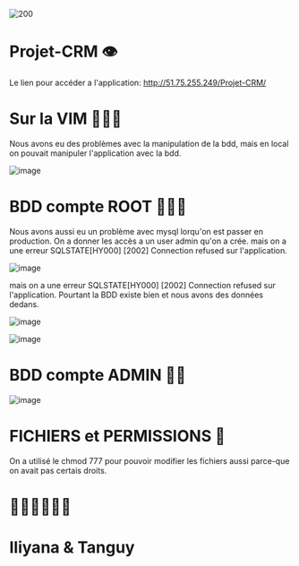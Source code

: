   ![200](https://user-images.githubusercontent.com/105059287/183260138-2e782524-aa4b-4bf2-9c7e-5d5a1be608a8.gif)

# Projet-CRM 👁

Le lien pour accéder a l'application: http://51.75.255.249/Projet-CRM/

# Sur la VIM 👩🏼‍💻

Nous avons eu des problèmes avec la manipulation de la bdd, mais en local on pouvait manipuler l'application avec la bdd.

![image](https://user-images.githubusercontent.com/105059287/183260060-91165683-da24-4003-a610-67be81263b96.png)


# BDD compte ROOT 👨🏼‍✈️

Nous avons aussi eu un problème avec mysql lorqu'on est passer en production. On a donner les accès a un user admin qu'on a crée. mais on a une erreur SQLSTATE[HY000] [2002] Connection refused sur l'application.

![image](https://user-images.githubusercontent.com/62374845/183258886-baa0554c-b373-4e55-a7be-eb17e01fc527.png)

mais on a une erreur SQLSTATE[HY000] [2002] Connection refused sur l'application.
Pourtant la BDD existe bien et nous avons des données dedans.

![image](https://user-images.githubusercontent.com/62374845/183258976-233be117-6cfc-4537-be69-55d6d9efd5f4.png)

![image](https://user-images.githubusercontent.com/62374845/183258971-1c28c06b-dbc4-468c-9c28-b3ea59d2ee79.png)

# BDD compte ADMIN 🤵🏼 


![image](https://user-images.githubusercontent.com/105059287/183259860-3f0def17-f7b3-4dae-901c-375a4eaac4a0.png)


# FICHIERS et PERMISSIONS 🚧

On a utilisé le chmod 777 pour pouvoir modifier les fichiers aussi parce-que on avait pas certais droits.  
# 🤷🏽‍♀️🤷🏽‍♂️

# Iliyana & Tanguy
